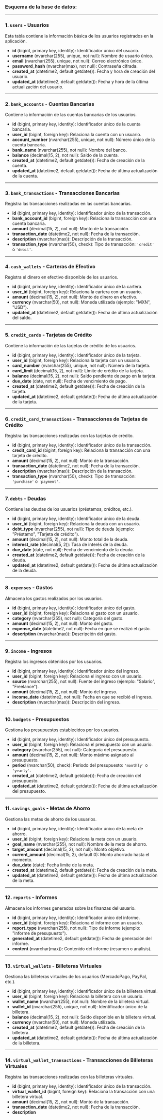 ### **Esquema de la base de datos:**

---

### 1. **`users`** - **Usuarios**
Esta tabla contiene la información básica de los usuarios registrados en la aplicación.

- **id** (bigint, primary key, identity): Identificador único del usuario.
- **username** (nvarchar(255), unique, not null): Nombre de usuario único.
- **email** (nvarchar(255), unique, not null): Correo electrónico único.
- **password_hash** (nvarchar(max), not null): Contraseña cifrada.
- **created_at** (datetime2, default getdate()): Fecha y hora de creación del usuario.
- **updated_at** (datetime2, default getdate()): Fecha y hora de la última actualización del usuario.

---

### 2. **`bank_accounts`** - **Cuentas Bancarias**
Contiene la información de las cuentas bancarias de los usuarios.

- **id** (bigint, primary key, identity): Identificador único de la cuenta bancaria.
- **user_id** (bigint, foreign key): Relaciona la cuenta con un usuario.
- **account_number** (nvarchar(255), unique, not null): Número único de la cuenta bancaria.
- **bank_name** (nvarchar(255), not null): Nombre del banco.
- **balance** (decimal(15, 2), not null): Saldo de la cuenta.
- **created_at** (datetime2, default getdate()): Fecha de creación de la cuenta.
- **updated_at** (datetime2, default getdate()): Fecha de última actualización de la cuenta.

---

### 3. **`bank_transactions`** - **Transacciones Bancarias**
Registra las transacciones realizadas en las cuentas bancarias.

- **id** (bigint, primary key, identity): Identificador único de la transacción.
- **bank_account_id** (bigint, foreign key): Relaciona la transacción con una cuenta bancaria.
- **amount** (decimal(15, 2), not null): Monto de la transacción.
- **transaction_date** (datetime2, not null): Fecha de la transacción.
- **description** (nvarchar(max)): Descripción de la transacción.
- **transaction_type** (nvarchar(50), check): Tipo de transacción: `'credit'` o `'debit'`.

---

### 4. **`cash_wallets`** - **Carteras de Efectivo**
Registra el dinero en efectivo disponible de los usuarios.

- **id** (bigint, primary key, identity): Identificador único de la cartera.
- **user_id** (bigint, foreign key): Relaciona la cartera con un usuario.
- **amount** (decimal(15, 2), not null): Monto de dinero en efectivo.
- **currency** (nvarchar(50), not null): Moneda utilizada (ejemplo: "MXN", "USD").
- **updated_at** (datetime2, default getdate()): Fecha de última actualización del saldo.

---

### 5. **`credit_cards`** - **Tarjetas de Crédito**
Contiene la información de las tarjetas de crédito de los usuarios.

- **id** (bigint, primary key, identity): Identificador único de la tarjeta.
- **user_id** (bigint, foreign key): Relaciona la tarjeta con un usuario.
- **card_number** (nvarchar(255), unique, not null): Número de la tarjeta.
- **card_limit** (decimal(15, 2), not null): Límite de crédito de la tarjeta.
- **balance** (decimal(15, 2), not null): Saldo pendiente de pago en la tarjeta.
- **due_date** (date, not null): Fecha de vencimiento de pago.
- **created_at** (datetime2, default getdate()): Fecha de creación de la tarjeta.
- **updated_at** (datetime2, default getdate()): Fecha de última actualización de la tarjeta.

---

### 6. **`credit_card_transactions`** - **Transacciones de Tarjetas de Crédito**
Registra las transacciones realizadas con las tarjetas de crédito.

- **id** (bigint, primary key, identity): Identificador único de la transacción.
- **credit_card_id** (bigint, foreign key): Relaciona la transacción con una tarjeta de crédito.
- **amount** (decimal(15, 2), not null): Monto de la transacción.
- **transaction_date** (datetime2, not null): Fecha de la transacción.
- **description** (nvarchar(max)): Descripción de la transacción.
- **transaction_type** (nvarchar(50), check): Tipo de transacción: `'purchase'` o `'payment'`.

---

### 7. **`debts`** - **Deudas**
Contiene las deudas de los usuarios (préstamos, créditos, etc.).

- **id** (bigint, primary key, identity): Identificador único de la deuda.
- **user_id** (bigint, foreign key): Relaciona la deuda con un usuario.
- **debt_type** (nvarchar(255), not null): Tipo de deuda (ejemplo: "Préstamo", "Tarjeta de crédito").
- **amount** (decimal(15, 2), not null): Monto total de la deuda.
- **interest_rate** (decimal(5, 2)): Tasa de interés de la deuda.
- **due_date** (date, not null): Fecha de vencimiento de la deuda.
- **created_at** (datetime2, default getdate()): Fecha de creación de la deuda.
- **updated_at** (datetime2, default getdate()): Fecha de última actualización de la deuda.

---

### 8. **`expenses`** - **Gastos**
Almacena los gastos realizados por los usuarios.

- **id** (bigint, primary key, identity): Identificador único del gasto.
- **user_id** (bigint, foreign key): Relaciona el gasto con un usuario.
- **category** (nvarchar(255), not null): Categoría del gasto.
- **amount** (decimal(15, 2), not null): Monto del gasto.
- **expense_date** (datetime2, not null): Fecha en que se realizó el gasto.
- **description** (nvarchar(max)): Descripción del gasto.

---

### 9. **`income`** - **Ingresos**
Registra los ingresos obtenidos por los usuarios.

- **id** (bigint, primary key, identity): Identificador único del ingreso.
- **user_id** (bigint, foreign key): Relaciona el ingreso con un usuario.
- **source** (nvarchar(255), not null): Fuente del ingreso (ejemplo: "Salario", "Freelance").
- **amount** (decimal(15, 2), not null): Monto del ingreso.
- **income_date** (datetime2, not null): Fecha en que se recibió el ingreso.
- **description** (nvarchar(max)): Descripción del ingreso.

---

### 10. **`budgets`** - **Presupuestos**
Gestiona los presupuestos establecidos por los usuarios.

- **id** (bigint, primary key, identity): Identificador único del presupuesto.
- **user_id** (bigint, foreign key): Relaciona el presupuesto con un usuario.
- **category** (nvarchar(255), not null): Categoría del presupuesto.
- **amount** (decimal(15, 2), not null): Monto máximo asignado al presupuesto.
- **period** (nvarchar(50), check): Periodo del presupuesto: `'monthly'` o `'yearly'`.
- **created_at** (datetime2, default getdate()): Fecha de creación del presupuesto.
- **updated_at** (datetime2, default getdate()): Fecha de última actualización del presupuesto.

---

### 11. **`savings_goals`** - **Metas de Ahorro**
Gestiona las metas de ahorro de los usuarios.

- **id** (bigint, primary key, identity): Identificador único de la meta de ahorro.
- **user_id** (bigint, foreign key): Relaciona la meta con un usuario.
- **goal_name** (nvarchar(255), not null): Nombre de la meta de ahorro.
- **target_amount** (decimal(15, 2), not null): Monto objetivo.
- **current_amount** (decimal(15, 2), default 0): Monto ahorrado hasta el momento.
- **due_date** (date): Fecha límite de la meta.
- **created_at** (datetime2, default getdate()): Fecha de creación de la meta.
- **updated_at** (datetime2, default getdate()): Fecha de última actualización de la meta.

---

### 12. **`reports`** - **Informes**
Almacena los informes generados sobre las finanzas del usuario.

- **id** (bigint, primary key, identity): Identificador único del informe.
- **user_id** (bigint, foreign key): Relaciona el informe con un usuario.
- **report_type** (nvarchar(255), not null): Tipo de informe (ejemplo: "Informe de presupuesto").
- **generated_at** (datetime2, default getdate()): Fecha de generación del informe.
- **content** (nvarchar(max)): Contenido del informe (resumen o análisis).

---

### 13. **`virtual_wallets`** - **Billeteras Virtuales**
Gestiona las billeteras virtuales de los usuarios (MercadoPago, PayPal, etc.).

- **id** (bigint, primary key, identity): Identificador único de la billetera virtual.
- **user_id** (bigint, foreign key): Relaciona la billetera con un usuario.
- **wallet_name** (nvarchar(255), not null): Nombre de la billetera virtual.
- **wallet_id** (nvarchar(255), unique, not null): Identificador único de la billetera.
- **balance** (decimal(15, 2), not null): Saldo disponible en la billetera virtual.
- **currency** (nvarchar(50), not null): Moneda utilizada.
- **created_at** (datetime2, default getdate()): Fecha de creación de la billetera.
- **updated_at** (datetime2, default getdate()): Fecha de última actualización de la billetera.

---

### 14. **`virtual_wallet_transactions`** - **Transacciones de Billeteras Virtuales**
Registra las transacciones realizadas con las billeteras virtuales.

- **id** (bigint, primary key, identity): Identificador único de la transacción.
- **virtual_wallet_id** (bigint, foreign key): Relaciona la transacción con una billetera virtual.
- **amount** (decimal(15, 2), not null): Monto de la transacción.
- **transaction_date** (datetime2, not null): Fecha de la transacción.
- **description**